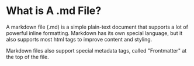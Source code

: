 # What is A .md File?

A markdown file (.md) is a simple plain-text document that supports a lot of powerful inline formatting. Markdown has its own special language, but it also supports most html tags to improve content and styling.

Markdown files also support special metadata tags, called "Frontmatter" at the top of the file.